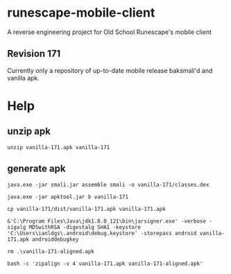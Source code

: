 # runescape-mobile-client
A reverse engineering project for Old School Runescape's mobile client

## Revision 171

Currently only a repository of up-to-date mobile release baksmali'd and vanilla apk.

# Help

## unzip apk
```
unzip vanilla-171.apk vanilla-171
```

## generate apk
```
java.exe -jar smali.jar assemble smali -o vanilla-171/classes.dex

java.exe -jar apktool.jar b vanilla-171

cp vanilla-171/dist/vanilla-171.apk vanilla-171.apk

&'C:\Program Files\Java\jdk1.8.0_121\bin\jarsigner.exe' -verbose -sigalg MD5withRSA -digestalg SHA1 -keystore 'C:\Users\ianldgs\.android\debug.keystore' -storepass android vanilla-171.apk androiddebugkey

rm .\vanilla-171-aligned.apk

bash -c 'zipalign -v 4 vanilla-171.apk vanilla-171-aligned.apk'
```